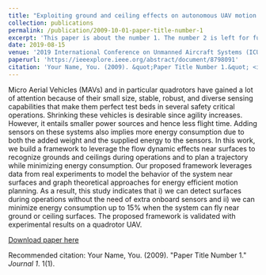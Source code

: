 ```yaml
---
title: "Exploiting ground and ceiling effects on autonomous UAV motion planning"
collection: publications
permalink: /publication/2009-10-01-paper-title-number-1
excerpt: 'This paper is about the number 1. The number 2 is left for future work.'
date: 2019-08-15
venue: '2019 International Conference on Unmanned Aircraft Systems (ICUAS)'
paperurl: 'https://ieeexplore.ieee.org/abstract/document/8798091'
citation: 'Your Name, You. (2009). &quot;Paper Title Number 1.&quot; <i>Journal 1</i>. 1(1).'
---
```

Micro Aerial Vehicles (MAVs) and in particular quadrotors have gained a lot of attention because of their small size, stable, robust, and diverse sensing capabilities that make them perfect test beds in several safety critical operations. Shrinking these vehicles is desirable since agility increases. However, it entails smaller power sources and hence less flight time. Adding sensors on these systems also implies more energy consumption due to both the added weight and the supplied energy to the sensors. In this work, we build a framework to leverage the flow dynamic effects near surfaces to recognize grounds and ceilings during operations and to plan a trajectory while minimizing energy consumption. Our proposed framework leverages data from real experiments to model the behavior of the system near surfaces and graph theoretical approaches for energy efficient motion planning. As a result, this study indicates that i) we can detect surfaces during operations without the need of extra onboard sensors and ii) we can minimize energy consumption up to 15% when the system can fly near ground or ceiling surfaces. The proposed framework is validated with experimental results on a quadrotor UAV.

[Download paper here](https://ieeexplore.ieee.org/stamp/stamp.jsp?arnumber=8798091)

Recommended citation: Your Name, You. (2009). "Paper Title Number 1." <i>Journal 1</i>. 1(1).
